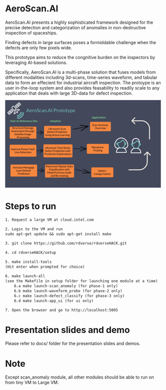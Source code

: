 # AeroScan.AI

AeroScan.AI presents a highly sophisticated framework designed for the precise detection and categorization of anomalies in non-destructive inspection of spaceships. 

Finding defects in large surfaces poses a formiddable challenge when the defects are only few pixels wide.

This prototype aims to reduce the congnitive burden on the inspectors by leveraging AI-based solutions. 
 
Specifically, AeroScan.AI is a multi-phase solution that fuses models from different modalities including 3d-scans, time-series waveform, and tabular data to form an effecient for industrial aircraft inspection. The protoype is an user in-the-loop system and also provides feasability to readily scale to any application that deals with large 3D-data for defect inspection.

![plot](./docs/overview.jpg)


# Steps to run 

```
1. Request a large VM at cloud.intel.com
```

```
2. Login to the VM and run
sudo apt-get update && sudo apt-get install make
```

```
3. git clone https://github.com/rdverse/rdverseHACK.git
```

```
4. cd rdverseHACK/setup
```

```
5. make install-tools
(Hit enter when prompted for choice)
```

```
6. make launch-all
(see the Makefile in setup folder for launching one module at a time)
    6.a make launch-scan_anomaly (for phase-1 only)
    6.b make launch-waveform_probe (for phase-2 only)
    6.c make launch-defect_classify (for phase-3 only) 
    6.d make launch-app_ui (for ui only)
```

```
7. Open the browser and go to http://localhost:5005
```


# Presentation slides and demo
Please refer to docs/ folder for the presentation slides and demos.

# Note
Except scan_anomaly module, all other modules should be able to run on from tiny VM to Large VM. 
